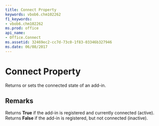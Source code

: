 ```yaml
---
title: Connect Property
keywords: vbob6.chm102262
f1_keywords:
- vbob6.chm102262
ms.prod: office
api_name:
- Office.Connect
ms.assetid: 32469ec2-cc7d-73c0-1f83-03346b327946
ms.date: 06/08/2017
---
```



# Connect Property



Returns or sets the connected state of an add-in.

## Remarks

Returns  **True** if the add-in is registered and currently connected (active).
Returns  **False** if the add-in is registered, but not connected (inactive).

